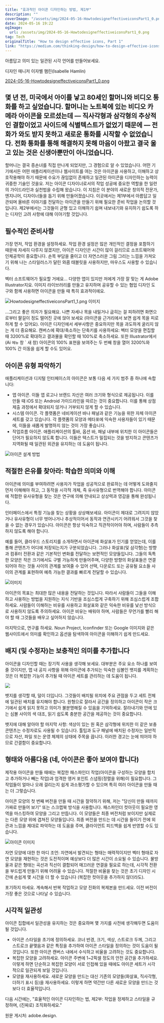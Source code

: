 ```yaml
---
title: "효과적인 아이콘 디자인하는 방법, 제1부"
description: ""
coverImage: "/assets/img/2024-05-16-HowtodesigneffectiveiconsPart1_0.png"
date: 2024-05-16 19:22
ogImage:
  url: /assets/img/2024-05-16-HowtodesigneffectiveiconsPart1_0.png
tag: Tech
originalTitle: "How to design effective icons, Part 1"
link: "https://medium.com/thinking-design/how-to-design-effective-icons-part-1-693c7e0adb5d"
---
```


아름답고 의미 있는 일관된 시각 언어를 만들어보세요.

디자인 매니저 이자벨 햄린(Isabelle Hamlin)

[2024-05-16-HowtodesigneffectiveiconsPart1_0.png](/assets/img/2024-05-16-HowtodesigneffectiveiconsPart1_0.png)

## 몇 년 전, 미국에서 아이를 낳고 80세인 할머니와 비디오 통화를 하고 싶었습니다. 할머니는 노트북에 있는 비디오 카메라 아이콘을 모르셨는데 — 직사각형과 삼각형의 추상적인 결합이었고 사이드에 식별텍스트가 없었기 때문에 — 전화가 와도 받지 못하고 새로운 통화를 시작할 수 없었습니다. 전화 통화를 통해 해결하지 못해 마음이 아팠고 결국 울고 있는 것은 신생아뿐만이 아니었습니다.

<div class="content-ad"></div>

할머니는 결국 증손녀를 직접 만나게 되었지만, 그 경험으로 알 수 있었습니다. 어떤 기기에서든 어떤 애플리케이션이나 웹사이트를 여는 것은 아이콘을 사용하고, 이해하고 상호작용해야 하기 때문에 수요가 끊임없이 존재하고 일관된 아이콘을 디자인하는 능력이 귀중한 기술인 것을요. 저는 아이콘 디자이너로서의 작업 성공에 중요한 역할을 한 일련의 가이드라인과 실천법을 수립해 왔습니다. 이 지침은 이 분야의 새로운 창의적 전문가, 엔지니어, 디자이너들을 돕기 위해 만들어졌습니다. 이곳에서는 제1부에서 아름답고 일관되며 올바른 이야기를 전달하는 아이콘을 만들기 위해 필요한 준비 작업을 논의할 것입니다. 제2부에서는 그것들이 균형 있고 이해하기 쉽며 내보내기와 유지하기 쉽도록 하는 디자인 고려 사항에 대해 이야기할 것입니다.

## 필수적인 준비사항

가장 먼저, 작업 환경을 설정하세요. 작업 환경 설정은 많은 개인적인 결정을 포함하기 때문에 자세히 다루지 않겠지만, 아이콘 디자인은 시간이 많이 걸리므로 소프트웨어와 인체공학이 중요합니다. 손목 부담을 줄이고 더 자연스러운 그림 그리는 느낌을 가져오기 위해 나는 스타일러스가 달린 와콤 태블릿을 사용하지만, 마우스도 사용할 수 있습니다.

<div class="content-ad"></div>

벡터 소프트웨어가 필요할 거에요... 다양한 앱이 있지만 저에게 가장 잘 맞는 게 Adobe Illustrator지요. 이미지 라이브러리를 만들고 유지하며 공유할 수 있는 협업 디자인 도구와 함께 사용하면 아이콘을 만들 때 특히 효과적이에요.

![HowtodesigneffectiveiconsPart1_1.png 이미지](/assets/img/2024-05-16-HowtodesigneffectiveiconsPart1_1.png)

...그리고 좋은 의자가 필요해요. 나쁜 자세나 목을 내밀거나 굽히는 걸 피하려면 화면으로부터 팔길이 정도 떨어진 곳에 앉아 보세요 (아이콘을 근거리에서 보면 쉽게 목을 피로하게 할 수 있어요). 아이콘 디자인에서 세부사항은 중요하지만 목을 과도하게 굴리지 않는 게 더 중요해요. 캔버스에 확대/축소하는 단축키를 사용하세요: 벡터 모양을 편집할 때 3200%로 확대하고 결과물을 확인할 때 100%로 축소하세요. 또한 Illustrator에서 (Ai `메뉴` 창 ` 새 창) 아이콘의 100% 표현을 보여주는 두 번째 창을 열어 3200%와 100% 간 이동을 쉽게 할 수도 있어요.

## 아이콘 유형 파악하기

<div class="content-ad"></div>

애플리케이션과 디지털 인터페이스의 아이콘은 보통 다음 세 가지 범주 중 하나에 속합니다:

- 앱 아이콘. 이들 앱 로고나 브랜드 자산은 여러 크기와 형식으로 제공됩니다. 이를 만들 때 iOS 또는 Android 가이드라인을 따르는 것이 중요합니다. 이를 통해 상점 제출 과정에서 확대되지 않거나 거부되지 않게 할 수 있습니다.
- 시스템 아이콘. 각 플랫폼은 네비게이션 바나 패널과 같은 기능을 위한 자체 아이콘 세트를 갖고 있습니다. 각 플랫폼의 모양과 메타포에 익숙한 사용자들이 있기 때문에, 이들을 새롭게 발명하지 않는 것이 가장 좋습니다.
- 작업흐름 아이콘. 애플리케이션의 툴바, 옵션 바, 패널 내부에 위치한 이 아이콘들은 단어가 필요하지 않도록 합니다. 이들은 텍스트가 밀집되는 것을 방지하고 콘텐츠가 지역화될 때 일관된 외관을 유지하는 데 도움이 됩니다.

![아이콘 설계 방법](/assets/img/2024-05-16-HowtodesigneffectiveiconsPart1_2.png)

## 적절한 은유를 찾아라: 학습한 의미와 이해

<div class="content-ad"></div>

아이콘에 의미를 부여하려면 사용자가 작업을 성공적으로 완료하는 데 어떻게 도와줄지 먼저 이해해야 하고, 그 동작을 시각적 개체, 즉 유사유형으로 번역해야 합니다. 아이콘에 적합한 유사유형을 찾는 것은 연구에 의해 안내되고 상상력과 영감을 통해 완성됩니다.

인터페이스에서 특정 기능을 찾는 상황을 상상해보세요. 아이콘이 제대로 그려지지 않았거나 유사유형이 너무 벗어나거나 추상적이어서 동작과 연관시키기 어려워서 그것을 찾을 수 없는 경우가 있습니다. 아이콘은 항상 익숙하고 직관적이어야 하며, 사람들이 추측하지 않도록 해야 합니다.

예를 들어, 클라우드 스토리지를 소개하면서 아이콘에 화살표가 인기를 얻었는데, 이를 통해 콘텐츠가 어디에 저장되는지가 구분되었습니다. 그러나 화살표(및 삼각형)는 방향과 컴퓨터 전환과 같은 기본적인 변화를 전달하는 보편적인 모양들입니다. 그들의 독특한 모양은 작은 크기에서도 구별 가능하게 만들어주며, 다양한 방향의 화살표들은 연결되어야 하는 것들 사이의 관계를 보여줄 수 있어 선택, 다운로드 또는 공유될 요소들 사이의 관계를 표현하여 예측 가능한 결과를 빠르게 전달할 수 있습니다.

<div class="content-ad"></div>

![이미지](/assets/img/2024-05-16-HowtodesigneffectiveiconsPart1_4.png)

아이콘의 목표는 최대한 많은 내용을 전달하는 것입니다. 따라서 사람들이 그들을 이해하고 사용하는 방법을 지원하는 지식 기반을 조심스럽게 구축하기 위해 조심스럽게 조합하세요. 사람들이 이해하는 비유를 사용하고 화살표와 같은 익숙한 비유를 낯선 방식으로 사용하지 않도록 주의하세요. 아이콘 비유는 배워야 하며, 사람들은 무언가를 빨리 해야 할 때 그것들을 배우고 싶어하지 않습니다.

마지막으로, 연구를 하세요. Noun Project, Iconfinder 또는 Google 이미지와 같은 웹사이트에서 의미를 확인하고 옵션을 탐색하여 아이콘을 이해하기 쉽게 만드세요.

## 배지 (및 수정자)는 보충적인 의미를 추가합니다

<div class="content-ad"></div>

아이콘을 디자인할 때는 장기적 사용을 생각해 보세요. 대부분은 주요 요소 하나를 보여줄 것이지만, 앱 내 공지 사항을 위해 아이콘에 추가되는 익숙한 심볼인 뱃지를 계획하는 것은 더 복잡한 기능이 추가될 때 아이콘 세트를 관리하는 데 도움이 됩니다.

<img src="/assets/img/2024-05-16-HowtodesigneffectiveiconsPart1_5.png" />

뱃지를 생각할 때, 덜이 더입니다. 그것들이 배치될 위치에 주요 관점을 두고 세트 전체에 일관된 배치를 유지해야 합니다. 원형으로 잘라서 공간을 정의하고 아이콘이 작은 크기에서 쉽게 읽지 못하고 의미가 불분명해질 수 있음을 기억하세요. 잘라내기와 안에 있는 심볼 사이의 색 대조, 읽기 쉽도록 충분한 공간을 제공하는 것이 중요합니다.

뱃지에 대해 알아야 할 마지막 사항: 색상이 있는 원 혹은 삼각형에 위치한 이 같은 보충 콘텐츠는 수정자로도 사용될 수 있습니다. 툴팁과 도구 패널에 배치된 수정자는 일반적으로 자산, 파일 또는 운영 체제의 상태에 주목을 끕니다. 이러한 경고는 눈에 띄어야 하므로 간결함이 중요합니다.

<div class="content-ad"></div>

## 형태와 아름다움 (네, 아이콘은 좋아 보여야 합니다)

제작용 아이콘을 만들 때에는 복잡한 패스파인더 작업(아이콘을 구성하는 모양을 합치고 추가하거나 빼는 작업)과 엄격한 앵커 포인트 스냅핑(정렬을 위해)이 필요합니다. 그 작업들이 얼마나 오래 걸리는지 쉽게 과소평가할 수 있으며 특히 여러 아이콘을 만들 때는 더 그렇습니다.

아이콘 모양의 첫 번째 버전을 만들 때 시간을 절약하기 위해, 저는 "당신이 만들 때까지 가짜로 만들어 보기" 또는 스크랩북 방식을 사용합니다. 패스파인더 컷아웃이 필요한 영역을 마스킹하여 모양을 그리고 만듭니다. 이 모양들은 최종 버전처럼 보이지만 실제로는 다른 모양 위에 겹쳐진 모양들입니다. 최종 버전을 만드는 데 시간을 들이기 전에 외관과 느낌을 제대로 파악하는 데 도움을 주며, 클라이언트 피드백을 쉽게 반영할 수도 있습니다.

![아이콘 이미지](/assets/img/2024-05-16-HowtodesigneffectiveiconsPart1_6.png)

<div class="content-ad"></div>

자연 모양에 대한 한 마디 조언: 자연에서 발견되는 형태는 매력적이지만 벡터 형태로 자연 모양을 재현하는 것은 도전적이며 예상보다 더 많은 시간이 소요될 수 있습니다. 물방울과 같은 형태는 곡선과 직선이 결합되어 매끄러운 연결을 필요로 하는데, 시각적 전환을 부드럽게 만들기 위해 어려울 수 있습니다. 적절한 비율을 찾는 것은 초기 디자인 시간에 손쉽게 몇 시간을 더 할 수 있습니다 (복잡한 컷아웃을 추가하지 않더라도).

포기하지 마세요. 계속해서 반복 작업하고 모양 진화의 복제본을 만드세요. 이전 버전이 가장 좋은 것으로 나타날 수 있습니다.

## 시각적 일관성

아이콘 집합에서 일관성을 유지하는 것은 중요하며 몇 가지를 사전에 생각해두면 도움이 될 것입니다.

<div class="content-ad"></div>

- 아이콘 스타일을 초기에 정의하세요. 코너 반경, 크기, 색상, 스트로크 두께, 그리고 스트로크 끝맺음과 같은 특징을 추가하여 아이콘 스타일을 정의하는 것이 도움이 될 것입니다. 또한 아이콘 캔버스 내에서 수식하고 비율을 고려하는 것도 중요합니다.
- 복잡한 모양을 고려하세요. 아이콘 주변에 1~2픽셀 정도의 안전 공간을 추가하세요. 이렇게 하면 단순하고 복잡한 모양이 서로 인접해 있을 때에도 아이콘 세트가 시각적으로 일관되게 보일 것입니다.
- 모양을 재사용하세요. 새로운 모양을 만드는 대신 기존의 모양들(화살표, 직사각형, 더하기 표시 등)을 재사용하세요. 이렇게 하면 약간만 다른 새로운 모양을 만드는 것보다 더 효율적입니다.

다음 시간에는, "효율적인 아이콘 디자인하는 법, 제2부: 작업을 정제하고 스타일을 규정하며, (진짜로) 조직화하세요."

원문 게시처: adobe.design.
